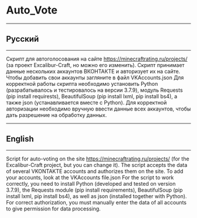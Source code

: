 # Auto_Vote
____
## Русский
____
Скрипт для автоголосования на сайте https://minecraftrating.ru/projects/ (за проект Excalibur-Craft, но можно его изменить). Скрипт принимает данные нескольких аккаунтов ВКОНТАКТЕ и авторизует их на сайте. Чтобы добавить свои аккаунты загляните в файл VKAccounts.json Для корректной работы скрипта необходимо установить Python (разрабатывалось и тестировалось на версии 3.7.9), модуль Requests (pip install requirests), BeautifulSoup (pip install lxml, pip install bs4), а также json (устанавливается вместе с Python). Для корректной авторизации необходимо вручную ввести данные всех аккаунтов, чтобы дать разрешение на обработку данных.
____
## English
____
Script for auto-voting on the site https://minecraftrating.ru/projects/ (for the Excalibur-Craft project, but you can change it). The script accepts the data of several VKONTAKTE accounts and authorizes them on the site. To add your accounts, look at the VKAccounts file.json For the script to work correctly, you need to install Python (developed and tested on version 3.7.9), the Requests module (pip install requirements), BeautifulSoup (pip install lxml, pip install bs4), as well as json (installed together with Python). For correct authorization, you must manually enter the data of all accounts to give permission for data processing.

